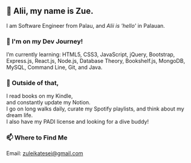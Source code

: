 ## 👋 Alii, my name is Zue. 
I am Software Engineer from Palau, and *Alii is 'hello'* in Palauan. 

### 🌱 I'm on my Dev Journey!  
I’m currently learning: HTML5, CSS3, JavaScript, jQuery, Bootstrap, Express.js, React.js, Node.js, Database Theory, Bookshelf.js, MongoDB, MySQL, Command Line, Git, and Java. 

### 🙌 Outside of that, 
I read books on my Kindle, <br> 
and constantly update my Notion. <br> 
I go on long walks daily, curate my Spotify playlists, and think about my dream life. <br> 
I also have my PADI license and looking for a dive buddy! 

### 📫 Where to Find Me  
Email: zuleikatesei@gmail.com

<!---
zuetesei/zuetesei is a ✨ special ✨ repository because its `README.md` (this file) appears on your GitHub profile.
You can click the Preview link to take a look at your changes.
--->
